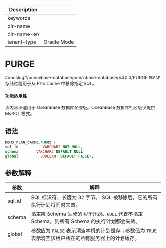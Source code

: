 | Description   |                 |
|---------------|-----------------|
| keywords      |                 |
| dir-name      |                 |
| dir-name-en   |                 |
| tenant-type   | Oracle Mode     |

# PURGE

#docslug#/oceanbase-database/oceanbase-database/V4.0.0/PURGE
`PURGE` 存储过程用于从 Plan Cache 中移除指定 SQL。 

  <main id="notice" >
    <h4>功能适用性</h4>
    <p>该内容仅适用于 OceanBase 数据库企业版。OceanBase 数据库社区版仅提供 MySQL 模式。</p>
  </main>

## 语法

```sql
DBMS_PLAN_CACHE.PURGE (
sql_id           VARCHAR2 NOT NULL, 
schema        VARCHAR2 DEFAULT NULL
global          BOOLEAN  DEFAULT FALSE);
```



## 参数解释



|   参数   |                                      解释                                       |
|--------|-------------------------------------------------------------------------------|
| sql_id | SQL 标识符，长度为 32 字节。 SQL 被移除后，它的所有执行计划将同时失效。                                    |
| schema | 指定某 Schema 生成的执行计划。`NULL` 代表不指定 Schema，则所有 Schema 的执行计划都会失效。 |
| global | 参数值为 `FALSE` 表示清空本机的计划缓存；参数值为 `TRUE` 表示清空该租户所在的所有服务器上的计划缓存。                   |


